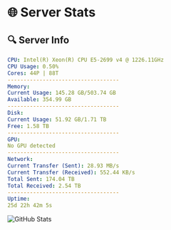 # 🌐 Server Stats
## 🔍 Server Info
```yaml
CPU: Intel(R) Xeon(R) CPU E5-2699 v4 @ 1226.11GHz
CPU Usage: 0.50%
Cores: 44P | 88T
-----------------------------------
Memory:
Current Usage: 145.28 GB/503.74 GB
Available: 354.99 GB
-----------------------------------
Disk:
Current Usage: 51.92 GB/1.71 TB
Free: 1.58 TB
-----------------------------------
GPU:
No GPU detected
-----------------------------------
Network:
Current Transfer (Sent): 28.93 MB/s
Current Transfer (Received): 552.44 KB/s
Total Sent: 174.04 TB
Total Received: 2.54 TB
-----------------------------------
Uptime:
25d 22h 42m 5s
```
![GitHub Stats](https://img.shields.io/badge/Updated-2025-03-05_21:25:23-blue)
